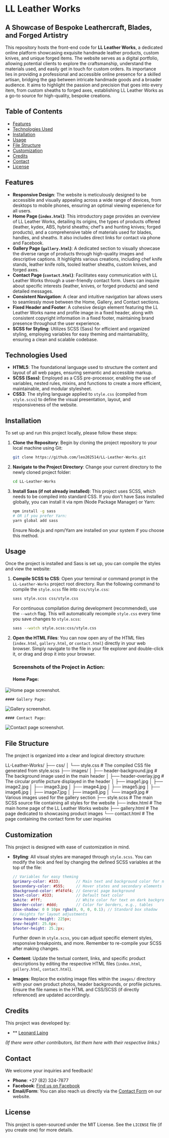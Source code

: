 # LL Leather Works

## A Showcase of Bespoke Leathercraft, Blades, and Forged Artistry

This repository hosts the front-end code for **LL Leather Works**, a dedicated online platform showcasing exquisite handmade leather products, custom knives, and unique forged items. The website serves as a digital portfolio, allowing potential clients to explore the craftsmanship, understand the materials used, and easily get in touch for custom orders. Its importance lies in providing a professional and accessible online presence for a skilled artisan, bridging the gap between intricate handmade goods and a broader audience. It aims to highlight the passion and precision that goes into every item, from custom sheaths to forged axes, establishing LL Leather Works as a go-to source for high-quality, bespoke creations.

## Table of Contents

-   [Features](#features)
-   [Technologies Used](#technologies-used)
-   [Installation](#installation)
-   [Usage](#usage)
-   [File Structure](#file-structure)
-   [Customization](#customization)
-   [Credits](#credits)
-   [Contact](#contact)
-   [License](#license)

## Features

-   **Responsive Design**: The website is meticulously designed to be accessible and visually appealing across a wide range of devices, from desktops to mobile phones, ensuring an optimal viewing experience for all users.
-   **Home Page (`index.html`)**: This introductory page provides an overview of LL Leather Works, detailing its origins, the types of products offered (leather, kydex, ABS, hybrid sheaths; chef's and hunting knives; forged products), and a comprehensive table of materials used for blades, handles, and sheaths. It also includes direct links for contact via phone and Facebook.
-   **Gallery Page (`gallery.html`)**: A dedicated section to visually showcase the diverse range of products through high-quality images and descriptive captions. It highlights various creations, including chef knife stands, leather knife rolls, tooled leather sheaths, custom knives, and forged axes.
-   **Contact Page (`contact.html`)**: Facilitates easy communication with LL Leather Works through a user-friendly contact form. Users can inquire about specific interests (leather, knives, or forged products) and send detailed messages.
-   **Consistent Navigation**: A clear and intuitive navigation bar allows users to seamlessly move between the Home, Gallery, and Contact sections.
-   **Fixed Header and Footer**: A cohesive design element featuring the LL Leather Works name and profile image in a fixed header, along with consistent copyright information in a fixed footer, maintaining brand presence throughout the user experience.
-   **SCSS for Styling**: Utilizes SCSS (Sass) for efficient and organized styling, employing variables for easy theming and maintainability, ensuring a clean and scalable codebase.

## Technologies Used

-   **HTML5**: The foundational language used to structure the content and layout of all web pages, ensuring semantic and accessible markup.
-   **SCSS (Sass)**: Employed as a CSS pre-processor, enabling the use of variables, nested rules, mixins, and functions to create a more efficient, maintainable, and modular stylesheet.
-   **CSS3**: The styling language applied to `style.css` (compiled from `style.scss`) to define the visual presentation, layout, and responsiveness of the website.

## Installation

To set up and run this project locally, please follow these steps:

1.  **Clone the Repository**:
    Begin by cloning the project repository to your local machine using Git:
    ```bash
    git clone https://github.com/leo202514/LL-Leather-Works.git
    ```
   
2.  **Navigate to the Project Directory**:
    Change your current directory to the newly cloned project folder:
    ```bash
    cd LL-Leather-Works
    ```

3.  **Install Sass (if not already installed)**:
    This project uses SCSS, which needs to be compiled into standard CSS. If you don't have Sass installed globally, you can install it via npm (Node Package Manager) or Yarn:
    ```bash
    npm install -g sass
    # OR if you prefer Yarn:
    yarn global add sass
    ```
    Ensure Node.js and npm/Yarn are installed on your system if you choose this method.

## Usage

Once the project is installed and Sass is set up, you can compile the styles and view the website:

1.  **Compile SCSS to CSS**:
    Open your terminal or command prompt in the `LL-Leather-Works` project root directory. Run the following command to compile the `style.scss` file into `css/style.css`:
    ```bash
    sass style.scss css/style.css
    ```
    For continuous compilation during development (recommended), use the `--watch` flag. This will automatically recompile `style.css` every time you save changes to `style.scss`:
    ```bash
    sass --watch style.scss:css/style.css
    ```

2.  **Open the HTML Files**:
    You can now open any of the HTML files (`index.html`, `gallery.html`, or `contact.html`) directly in your web browser. Simply navigate to the file in your file explorer and double-click it, or drag and drop it into your browser.

    ### Screenshots of the Project in Action:

    #### Home Page:
   ![Home page screenshot.](README-assets/index.jpeg)
   
    #### Gallery Page:
   ![Gallery screenshot.](README-assets/gallery.jpeg)
   
    #### Contact Page:
   ![Contact page screenshot.](README-assets/contact.jpeg)

## File Structure

The project is organized into a clear and logical directory structure:

LL-Leather-Works/
├── css/
│   └── style.css          # The compiled CSS file generated from style.scss
├── images/
│   ├── header-background.jpg # The background image used in the main header
│   ├── header-overlay.jpg # The circular profile picture displayed in the header
│   ├── image1.jpg
│   ├── image2.jpg
│   ├── image3.jpg
│   ├── image4.jpg
│   ├── image5.jpg
│   ├── image6.jpg
│   ├── image7.jpg
│   ├── image8.jpg
│   └── image9.jpg         # Various images used for the gallery section
├── style.scss             # The main SCSS source file containing all styles for the website
├── index.html             # The main home page of the LL Leather Works website
├── gallery.html           # The page dedicated to showcasing product images
└── contact.html           # The page containing the contact form for user inquiries


## Customization

This project is designed with ease of customization in mind.

-   **Styling**: All visual styles are managed through `style.scss`. You can modify the look and feel by changing the defined SCSS variables at the top of the file:
    ```scss
    // Variables for easy theming
    $primary-color: #333;       // Main text and background color for navigation/footer
    $secondary-color: #555;     // Hover states and secondary elements
    $background-color: #f4f4f4; // General page background
    $text-color: #333;          // Default text color
    $white: #fff;               // White color for text on dark backgrounds
    $border-color: #ddd;        // Color for borders, e.g., tables
    $box-shadow: 0 0 10px rgba(0, 0, 0, 0.1); // Standard box shadow
    // Heights for layout adjustments
    $new-header-height: 225px;
    $nav-height: 25.6px;
    $footer-height: 25.2px;
    ```
    Further down in `style.scss`, you can adjust specific element styles, responsive breakpoints, and more. Remember to re-compile your SCSS after making changes.

-   **Content**: Update the textual content, links, and specific product descriptions by editing the respective HTML files (`index.html`, `gallery.html`, `contact.html`).

-   **Images**: Replace the existing image files within the `images/` directory with your own product photos, header backgrounds, or profile pictures. Ensure the file names in the HTML and CSS/SCSS (if directly referenced) are updated accordingly.

## Credits

This project was developed by:

* ** [Leonard Laing](https://github.com/leo202514)

*(If there were other contributors, list them here with their respective links.)*

## Contact

We welcome your inquiries and feedback!

-   **Phone**: +27 (82) 324-7877
-   **Facebook**: [Find us on Facebook](https://www.facebook.com/share/1BaDvmUEWd/)
-   **Email/Form**: You can also reach us directly via the [Contact Form](contact.html) on our website.

## License

This project is open-sourced under the MIT License. See the `LICENSE` file (if you create one) for more details.


